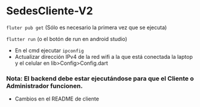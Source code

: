 # SedesCliente-V2
` fluter pub get ` (Sólo es necesario la primera vez que se ejecuta)

` flutter run ` (o el botón de run en android studio)

* En el cmd ejecutar ` ipconfig `
* Actualizar dirección IPv4 de la red wifi a la que está conectada la laptop y el celular en lib>Config>Config.dart

### Nota: El backend debe estar ejecutándose para que el Cliente o Administrador funcionen.

* Cambios en el README de cliente 

